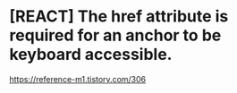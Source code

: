 # [REACT] The href attribute is required for an anchor to be keyboard accessible. 



https://reference-m1.tistory.com/306